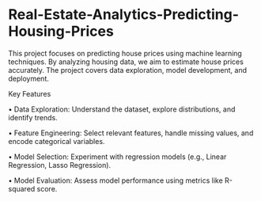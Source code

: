 # Real-Estate-Analytics-Predicting-Housing-Prices


This project focuses on predicting house prices using machine learning techniques. By analyzing housing data, we aim to estimate house prices accurately. The project covers data exploration, model development, and deployment.

Key Features

• Data Exploration: Understand the dataset, explore distributions, and identify trends.

• Feature Engineering: Select relevant features, handle missing values, and encode categorical variables.

• Model Selection: Experiment with regression models (e.g., Linear Regression, Lasso Regression).

• Model Evaluation: Assess model performance using metrics like R-squared score.
